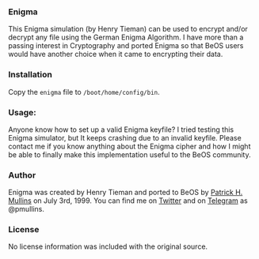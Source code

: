 ### Enigma

This Enigma simulation (by Henry Tieman) can be used to encrypt and/or decrypt any file using the German Enigma Algorithm. I have more than a passing interest in Cryptography and ported Enigma so that BeOS users would have another choice when it came to encrypting their data.

### Installation

Copy the `enigma` file to `/boot/home/config/bin`.

### Usage:

Anyone know how to set up a valid Enigma keyfile? I tried testing this Enigma simulator, but It keeps crashing due to an invalid keyfile. Please contact me if you know anything about the Enigma cipher and how I might be able to finally make this implementation useful to the BeOS community.

### Author
Enigma was created by Henry Tieman and ported to BeOS by [Patrick H. Mullins](http://www.pmullins.net) on July 3rd, 1999. You can find me on  [Twitter](https://twitter.com/phmullins) and on [Telegram](https://telegram.org/) as @pmullins.

### License
No license information was included with the original source.
